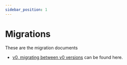 ```yaml
---
sidebar_position: 1
---
```

# Migrations
These are the migration documents
- [v0, migrating between v0 versions](v0.md) can be found here.

